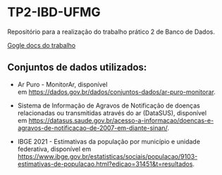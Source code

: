 # TP2-IBD-UFMG
Repositório para a realização do trabalho prático 2 de Banco de Dados.

[Gogle docs do trabalho](https://docs.google.com/document/d/1fmDFtRIX4SD15YD9zW5VwbN8lnL-M4ZnamWYFPArxoI/edit?usp=sharing)


## Conjuntos de dados utilizados:

- Ar Puro - MonitorAr, disponível em https://dados.gov.br/dados/conjuntos-dados/ar-puro-monitorar.

- Sistema de Informação de Agravos de Notificação de doenças relacionadas ou transmitidas através do ar (DataSUS), disponível em https://datasus.saude.gov.br/acesso-a-informacao/doencas-e-agravos-de-notificacao-de-2007-em-diante-sinan/.

- IBGE 2021 - Estimativas da população por município e unidade federativa, disponível em https://www.ibge.gov.br/estatisticas/sociais/populacao/9103-estimativas-de-populacao.html?edicao=31451&t=resultados.
